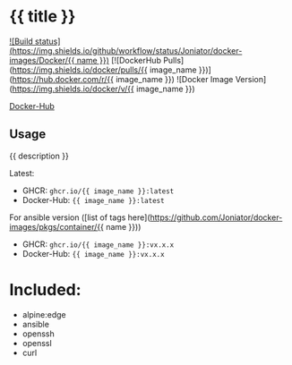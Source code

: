 # {{ title }}

[![Build status](https://img.shields.io/github/workflow/status/Joniator/docker-images/Docker/{{ name }})](https://github.com/Joniator/docker-ansible/actions/workflows/docker-publish.yml) 
[![DockerHub Pulls](https://img.shields.io/docker/pulls/{{ image_name }})](https://hub.docker.com/r/{{ image_name }})
![Docker Image Version](https://img.shields.io/docker/v/{{ image_name }})

[Docker-Hub](https://hub.docker.com/r/joniator/ansible)

## Usage
{{ description }}

Latest: 
* GHCR: `ghcr.io/{{ image_name }}:latest` 
* Docker-Hub: `{{ image_name }}:latest`

For ansible version ([list of tags here](https://github.com/Joniator/docker-images/pkgs/container/{{ name }}))
* GHCR: `ghcr.io/{{ image_name }}:vx.x.x` 
* Docker-Hub: `{{ image_name }}:vx.x.x`

# Included:

* alpine:edge
* ansible
* openssh
* openssl
* curl